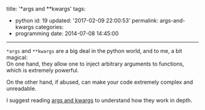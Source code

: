 title: '*args and **kwargs'
tags:
  - python
id: 19
updated: '2017-02-09 22:00:53'
permalink: args-and-kwargs
categories:
  - programming
date: 2014-07-08 14:45:00
---

`*args` and `**kwargs` are a big deal in the python world, and to me, a bit magical:  
On one hand, they allow one to inject arbitrary arguments to functions, which is extremely powerful. 

On the other hand, if abused, can make your code extremely complex and unreadable.

I suggest reading  [args and kwargs](http://freepythontips.wordpress.com/2013/08/04/args-and-kwargs-in-python-explained/) to understand how they work in depth.